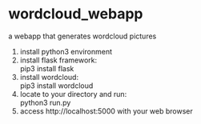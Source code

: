 # wordcloud_webapp
a webapp that generates wordcloud pictures

1. install python3 environment
2. install flask framework:<br> 
    pip3 install flask
3. install wordcloud:<br>
    pip3 install wordcloud
4. locate to your directory and run:<br>
    python3 run.py
5. access http://localhost:5000 with your web browser
